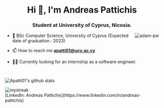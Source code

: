 <h1 align="center">Hi 👋, I'm Andreas Pattichis</h1>
<h3 align="center">Student at University of Cyprus, Nicosia.</h3>

<p><img align="right" src="https://github.com/Adam-pw/Adam-pw/blob/main/animation_500_kxa883sd.gif" alt="adam-pw" /></p>


- 🌱 BSc Computer Science, University of Cyprus (Expected date of graduation : 2023) 

- 📫 How to reach me **apatti01@ucy.ac.cy**

- 🧑‍💼 Currently looking for an internship as a software engineer.

<br>

<!-- <p><img align="center" src="https://github-readme-streak-stats.herokuapp.com/?user=apatti01&theme=dark&background=0d1117&date_format=M%20j%5B%2C%20Y%5D" alt="apatti01" /></p> -->

![Apatti01's github stats](https://github-readme-stats.vercel.app/api?username=apatti01&show_icons=true&theme=tokyonight)

<img src="https://github-readme-streak-stats.herokuapp.com/?user=apatti01&theme=tokyonight" alt="mystreak"/>
<br>
<!-- ![Apatti01's Top Langs](https://github-readme-stats.vercel.app/api/top-langs/?username=apatti01&theme=tokyonight&layout=compact)
<br> -->
[LinkedIn: Andreas Pattichis](https://www.linkedin.com/in/andreas-pattichis)
